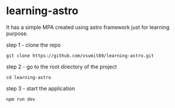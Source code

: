 # learning-astro
It has a simple MPA created using astro framework just for learning purpose.

step 1 - clone the repo 
```
git clone https://github.com/vsumit89/learning-astro.git
```

step 2 - go to the root directory of the project
```
cd learning-astro
```

step 3 -  start the application
```
npm run dev
```
